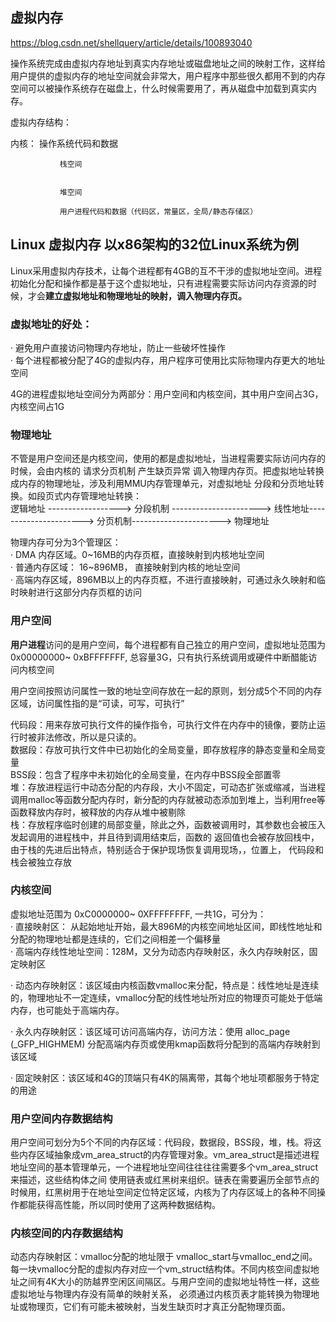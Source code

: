 ## 虚拟内存

https://blog.csdn.net/shellquery/article/details/100893040

操作系统完成由虚拟内存地址到真实内存地址或磁盘地址之间的映射工作，这样给用户提供的虚拟内存的地址空间就会非常大，用户程序中那些很久都用不到的内存空间可以被操作系统存在磁盘上，什么时候需要用了，再从磁盘中加载到真实内存。

虚拟内存结构：

内核：      操作系统代码和数据

               栈空间
               
               
               堆空间
               
               用户进程代码和数据（代码区，常量区，全局/静态存储区）
               
 ## Linux 虚拟内存 以x86架构的32位Linux系统为例
 
 Linux采用虚拟内存技术，让每个进程都有4GB的互不干涉的虚拟地址空间。进程初始化分配和操作都是基于这个虚拟地址，只有进程需要实际访问内存资源的时候，才会**建立虚拟地址和物理地址的映射，调入物理内存页。**
 
 ### 虚拟地址的好处：
 
 · 避免用户直接访问物理内存地址，防止一些破坏性操作\
 · 每个进程都被分配了4G的虚拟内存，用户程序可使用比实际物理内存更大的地址空间
 
 4G的进程虚拟地址空间分为两部分：用户空间和内核空间，其中用户空间占3G，内核空间占1G
 
 ### 物理地址
 
 不管是用户空间还是内核空间，使用的都是虚拟地址，当进程需要实际访问内存的时候，会由内核的 请求分页机制 产生缺页异常 调入物理内存页。把虚拟地址转换成内存的物理地址，涉及利用MMU内存管理单元，对虚拟地址
 分段和分页地址转换。如段页式内存管理地址转换：\
 逻辑地址  ------------------>   分段机制 ----------------------> 线性地址----------------------> 分页机制----------------------> 物理地址
 
 物理内存可分为3个管理区：\
 · DMA 内存区域。0~16MB的内存页框，直接映射到内核地址空间\
 · 普通内存区域： 16~896MB， 直接映射到内核的地址空间\
 · 高端内存区域，896MB以上的内存页框，不进行直接映射，可通过永久映射和临时映射进行这部分内存页框的访问
 
 ### 用户空间
 
 **用户进程**访问的是用户空间，每个进程都有自己独立的用户空间，虚拟地址范围为0x00000000~ 0xBFFFFFFF, 总容量3G，只有执行系统调用或硬件中断醋能访问内核空间
 
 用户空间按照访问属性一致的地址空间存放在一起的原则，划分成5个不同的内存区域，访问属性指的是“可读，可写，可执行”
 
 代码段：用来存放可执行文件的操作指令，可执行文件在内存中的镜像，要防止运行时被非法修改，所以是只读的。\
 数据段：存放可执行文件中已初始化的全局变量，即存放程序的静态变量和全局变量\
 BSS段：包含了程序中未初始化的全局变量，在内存中BSS段全部置零\
 堆：存放进程运行中动态分配的内存段，大小不固定，可动态扩张或缩减，当进程调用malloc等函数分配内存时，新分配的内存就被动态添加到堆上，当利用free等函数释放内存时，被释放的内存从堆中被剔除\
 栈：存放程序临时创建的局部变量，除此之外，函数被调用时，其参数也会被压入发起调用的进程栈中，并且待到调用结束后，函数的 返回值也会被存放回栈中，由于栈的先进后出特点，特别适合于保护现场恢复调用现场，，位置上，
 代码段和栈会被独立存放
 
 ### 内核空间
 
 虚拟地址范围为 0xC0000000~ 0XFFFFFFFF, 一共1G，可分为：\
 · 直接映射区： 从起始地址开始，最大896M的内核空间地址区间，即线性地址和分配的物理地址都是连续的，它们之间相差一个偏移量\
 · 高端内存线性地址空间：128M，又分为动态内存映射区，永久内存映射区，固定映射区
 
 · 动态内存映射区：该区域由内核函数vmalloc来分配，特点是：线性地址是连续的，物理地址不一定连续，vmalloc分配的线性地址所对应的物理页可能处于低端内存，也可能处于高端内存。
 
 · 永久内存映射区：该区域可访问高端内存，访问方法：使用 alloc_page (_GFP_HIGHMEM) 分配高端内存页或使用kmap函数将分配到的高端内存映射到该区域
 
 · 固定映射区：该区域和4G的顶端只有4K的隔离带，其每个地址项都服务于特定的用途
 
 ### 用户空间内存数据结构
 
 用户空间可划分为5个不同的内存区域：代码段，数据段，BSS段，堆，栈。将这些内存区域抽象成vm_area_struct的内存管理对象。vm_area_struct是描述进程地址空间的基本管理单元，一个进程地址空间往往往往需要多个vm_area_struct来描述，这些结构体之间
 使用链表或红黑树来组织。链表在需要遍历全部节点的时候用，红黑树用于在地址空间定位特定区域，内核为了内存区域上的各种不同操作都能获得高性能，所以同时使用了这两种数据结构。
 
### 内核空间的内存数据结构
 
 动态内存映射区：vmalloc分配的地址限于  vmalloc_start与vmalloc_end之间。每一块vmalloc分配的虚拟内存对应一个vm_struct结构体。不同内核空间虚拟地址之间有4K大小的防越界空闲区间隔区。与用户空间的虚拟地址特性一样，这些虚拟地址与物理内存没有简单的映射关系，
 必须通过内核页表才能转换为物理地址或物理页，它们有可能未被映射，当发生缺页时才真正分配物理页面。
